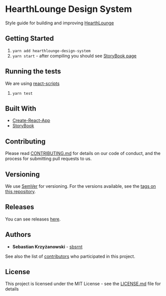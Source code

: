 # HearthLounge Design System

Style guide for building and improving [HearthLounge](https://sbsrnt.github.io/HearthLounge/#/welcome)

## Getting Started

1. `yarn add hearthlounge-design-system`
2. `yarn start` - after compiling you should see [StoryBook page](https://hearthlounge-design-system.netlify.com)

## Running the tests

We are using [react-scripts](https://create-react-app.dev/docs/running-tests/)

1. `yarn test`

## Built With

- [Create-React-App](https://create-react-app.dev/)
- [StoryBook](https://storybook.js.org/)

## Contributing

Please read [CONTRIBUTING.md](CONTRIBUTING.md) for details on our code of conduct, and the process for submitting pull requests to us.

## Versioning

We use [SemVer](http://semver.org/) for versioning. For the versions available, see the [tags on this repository](https://github.com/sbsrnt/hearthlounge-design-system/tags).

## Releases

You can see releases [here](https://github.com/sbsrnt/hearthlounge-design-system/releases).

## Authors

- **Sebastian Krzyżanowski** - [sbsrnt](https://github.com/sbsrnt)

See also the list of [contributors](https://github.com/sbsrnt/hearthlounge-design-system/contributors) who participated in this project.

## License

This project is licensed under the MIT License - see the [LICENSE.md](LICENSE.md) file for details
